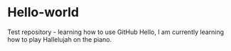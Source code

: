 # Hello-world
Test repository - learning how to use GitHub
Hello, I am currently learning how to play Hallelujah on the piano.
